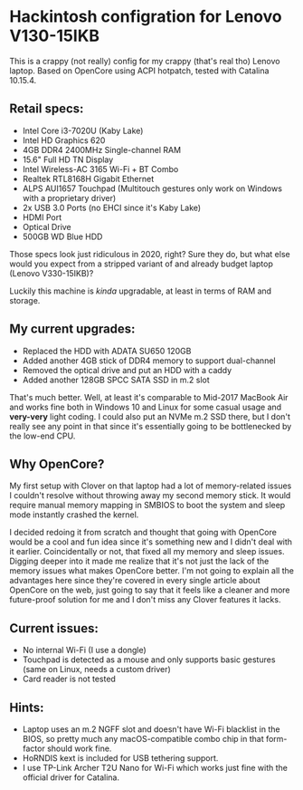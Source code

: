 # Hackintosh configration for Lenovo V130-15IKB

This is a crappy (not really) config for my crappy (that's real tho) Lenovo laptop.
Based on OpenCore using ACPI hotpatch, tested with Catalina 10.15.4. 

## Retail specs:
* Intel Core i3-7020U (Kaby Lake)
* Intel HD Graphics 620
* 4GB DDR4 2400MHz Single-channel RAM
* 15.6" Full HD TN Display
* Intel Wireless-AC 3165 Wi-Fi + BT Combo
* Realtek RTL8168H Gigabit Ethernet
* ALPS AUI1657 Touchpad (Multitouch gestures only work on Windows with a proprietary driver)
* 2x USB 3.0 Ports (no EHCI since it's Kaby Lake)
* HDMI Port
* Optical Drive
* 500GB WD Blue HDD

Those specs look just ridiculous in 2020, right? Sure they do, but what else would you expect from a stripped variant of and already budget laptop (Lenovo V330-15IKB)?

Luckily this machine is *kinda* upgradable, at least in terms of RAM and storage.

## My current upgrades:
* Replaced the HDD with ADATA SU650 120GB
* Added another 4GB stick of DDR4 memory to support dual-channel
* Removed the optical drive and put an HDD with a caddy
* Added another 128GB SPCC SATA SSD in m.2 slot

That's much better. Well, at least it's comparable to Mid-2017 MacBook Air and works fine both in Windows 10 and Linux for some casual usage and **very-very** light coding. I could also put an NVMe m.2 SSD there, but I don't really see any point in that since it's essentially going to be bottlenecked by the low-end CPU.

## Why OpenCore?
My first setup with Clover on that laptop had a lot of memory-related issues I couldn't resolve without throwing away my second memory stick. It would require manual memory mapping in SMBIOS to boot the system and sleep mode instantly crashed the kernel.

I decided redoing it from scratch and thought that going with OpenCore would be a cool and fun idea since it's something new and I didn't deal with it earlier. Coincidentally or not, that fixed all my memory and sleep issues. Digging deeper into it made me realize that it's not just the lack of the memory issues what makes OpenCore better. I'm not going to explain all the advantages here since they're covered in every single article about OpenCore on the web, just going to say that it feels like a cleaner and more future-proof solution for me and I don't miss any Clover features it lacks.

## Current issues:
* No internal Wi-Fi (I use a dongle)
* Touchpad is detected as a mouse and only supports basic gestures (same on Linux, needs a custom driver)
* Card reader is not tested

## Hints:
* Laptop uses an m.2 NGFF slot and doesn't have Wi-Fi blacklist in the BIOS, so pretty much any macOS-compatible combo chip in that form-factor should work fine.
* HoRNDIS kext is included for USB tethering support.
* I use TP-Link Archer T2U Nano for Wi-Fi which works just fine with the official driver for Catalina.
